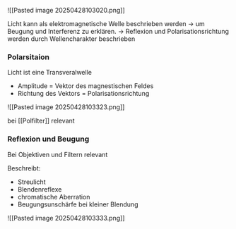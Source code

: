 ![[Pasted image 20250428103020.png]]

Licht kann als elektromagnetische Welle beschrieben werden
-> um Beugung und Interferenz zu erklären.
-> Reflexion und Polarisationsrichtung werden durch Wellencharakter beschrieben

### Polarsitaion
Licht ist eine Transveralwelle
- Amplitude = Vektor des magnestischen Feldes
- Richtung des Vektors = Polarisationsrichtung

![[Pasted image 20250428103323.png]]

bei [[Polfilter]] relevant

### Reflexion und Beugung
Bei Objektiven und Filtern relevant

Beschreibt:
- Streulicht
- Blendenreflexe
- chromatische Aberration
- Beugungsunschärfe bei kleiner Blendung


![[Pasted image 20250428103333.png]]




